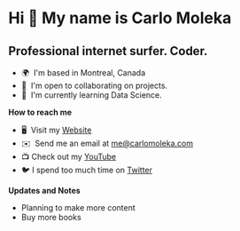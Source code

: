 Hi 👋 My name is Carlo Moleka
=============================

Professional internet surfer. Coder.
------------------------------------

*   🌍  I'm based in Montreal, Canada
*   🤝  I'm open to collaborating on projects.
*   🧠  I'm currently learning Data Science.


**How to reach me**
*   🖥️  Visit my [Website](https://carlomoleka.com)
*   ✉️  Send me an email at [me@carlomoleka.com](mailto:me@carlomoleka.com)
*   📺 Check out my [YouTube](https://www.youtube.com/channel/UCe00T7IBPl4pWa8ti4qyPtA)
*   🐦 I spend too much time on [Twitter](https://twitter.com/CarloMoleka) 

**Updates and Notes**
- Planning to make more content
- Buy more books
